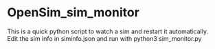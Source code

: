 # OpenSim_sim_monitor
This is a quick python script to watch a sim and restart it automatically.  
Edit the sim info in siminfo.json and run with python3 sim_monitor.py

